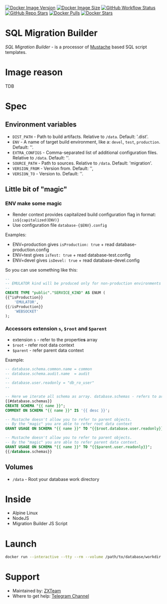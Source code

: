 [![Docker Image Version][Docker Image Version]][Docker Tags]
[![Docker Image Size][Docker Image Size]][Docker Tags]
[![GitHub Workflow Status][GitHub Workflow Status]][GitHub Workflow Log]
[![GitHub Repo Stars]][GitHub Repo Branch]
[![Docker Pulls][Docker Pulls]][Docker Repo]
[![Docker Stars][Docker Stars]][Docker Repo]

# SQL Migration Builder

*SQL Migration Builder* - is a processor of [Mustache](https://mustache.github.io/) based SQL script templates.

# Image reason

TDB

# Spec

## Environment variables

* `DIST_PATH` - Path to build artifacts. Relative to `/data`. Default: '.dist'.
* `ENV` - A name of target build environment, like a: `devel`, `test`, `production`. Default: ''.
* `EXTRA_CONFIGS` - Comma-separated list of additional configuration files. Relative to `/data`. Default: ''.
* `SOURCE_PATH` - Path to sources. Relative to `/data`. Default: 'migration'.
* `VERSION_FROM` - Version from. Default: '',
* `VERSION_TO` - Version to. Default: ''.

## Little bit of "magic"

### ENV make some magic

* Render context provides capitalized build configuration flag in format: `is${capitalized(ENV)}`
* Use configuration file `database-{$ENV}.config`

Examples:

* ENV=production gives `isProduction: true` + read database-production.config
* ENV=test gives `isTest: true` + read database-test.config
* ENV=devel gives `isDevel: true` + read database-devel.config

So you can use something like this:

```sql
--
-- EMULATOR kind will be produced only for non-production environments
--
CREATE TYPE "public"."SERVICE_KIND" AS ENUM (
{{^isProduction}}
	'EMULATOR',
{{/isProduction}}
	'WEBSOCKET'
);
```

### Accessors extension `s`, `$root` and `$parent`

- extension `s` - refer to the propertie**s** array
- `$root` - refer root data context
- `$parent` - refer parent data context

Example:

```sql
-- database.schema.common.name = common
-- database.schema.audit.name  = audit
--
-- database.user.readonly = "db_ro_user"
--

-- Here we iterate all schema as array. database.schemas - refers to array with all database.schema entries.
{{#database.schemas}}
CREATE SCHEMA "{{ name }}";
COMMENT ON SCHEMA "{{ name }}" IS '{{ desc }}';

-- Mustache doesn't allow you to refer to parent objects.
-- By the "magic" you are able to refer root data context
GRANT USAGE ON SCHEMA "{{ name }}" TO "{{$root.database.user.readonly}}";

-- Mustache doesn't allow you to refer to parent objects.
-- By the "magic" you are able to refer parent data context.
GRANT USAGE ON SCHEMA "{{ name }}" TO "{{$parent.user.readonly}}";
{{/database.schemas}}
```

## Volumes

* `/data` - Root your database work directory

# Inside

* Alpine Linux
* NodeJS
* Migration Builder JS Script

# Launch

```bash
docker run --interactive --tty --rm --volume /path/to/database/workdir:/data theanurin/sqlmigrationbuilder
```

# Support

* Maintained by: [ZXTeam](https://zxteam.org)
* Where to get help: [Telegram Channel](https://t.me/zxteamorg)

[GitHub Repo Branch]: https://github.com/theanurin/docker-images/tree/sqlmigrationbuilder
[GitHub Repo Stars]: https://img.shields.io/github/stars/theanurin/docker-images?label=GitHub%20Starts
[GitHub Workflow Status]: https://img.shields.io/github/actions/workflow/status/theanurin/docker-images/sqlmigrationbuilder-docker-image-release.yml?label=GitHub%20Workflow
[GitHub Workflow Log]: https://github.com/theanurin/docker-images/actions/workflows/sqlmigrationbuilder-docker-image-release.yml
[Docker Repo]: https://hub.docker.com/r/theanurin/sqlmigrationbuilder
[Docker Image Version]: https://img.shields.io/docker/v/theanurin/sqlmigrationbuilder?sort=date&label=Version
[Docker Image Size]: https://img.shields.io/docker/image-size/theanurin/sqlmigrationbuilder?label=Image%20Size
[Docker Tags]: https://hub.docker.com/r/theanurin/sqlmigrationbuilder/tags
[Docker Stars]: https://img.shields.io/docker/stars/theanurin/sqlmigrationbuilder?label=Docker%20Stars
[Docker Pulls]: https://img.shields.io/docker/pulls/theanurin/sqlmigrationbuilder?label=Pulls
